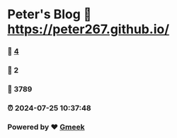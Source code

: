 # Peter's Blog :link: https://peter267.github.io/ 
### :page_facing_up: [4](https://peter267.github.io//tag.html) 
### :speech_balloon: 2 
### :hibiscus: 3789 
### :alarm_clock: 2024-07-25 10:37:48 
### Powered by :heart: [Gmeek](https://github.com/Meekdai/Gmeek)
